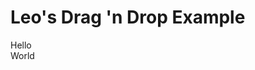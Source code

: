 # Leo's Drag 'n Drop Example

<div id="helloDiv" draggable="true">
  Hello
</div>

<div id="worldDiv">
  World
</div>

<p id="description">
</p>



<script>
  let description = lively.query(this, '#description');
  let helloDiv = lively.query(this, '#helloDiv');
  helloDiv.addEventListener('dragstart', dragStart);
  helloDiv.addEventListener('dragend', dragEnd);
  
  let worldDiv = lively.query(this, '#worldDiv');
  worldDiv.addEventListener('drop', drop);
  
  fetch("https://academic.microsoft.com/api/search", {
    method: "POST",
    headers: {
      "content-type": "application/json; charset=utf-8"
    },
    body: JSON.stringify({query: "Jens Lincke 2014", queryExpression: "", filters: [], orderBy: 0, skip: 0, sortAscending: true, take: 10})
  }).then(r => console.log("JSON", r.json()));

  
  
  function dragStart(event) {
    description.innerHTML = "dragging";
    event.dataTransfer.setData("element", event.target.id);
  }
  
  function dragEnd(event) {
    description.innerHTML = "";
  }
  
  function drop(event) {
    event.preventDefault();
    var data = event.dataTransfer.getData("element");
    console.log("Datatransfer Types" + event.dataTransfer.types);
    event.target.appendChild(lively.query(this, '#'+data))
  }
</script>





<!--script data-name="loadLively" type="lively4script">function loadLively() {
  lively.removeEventListener("Drag", this)
  this.draggable = true
  lively.addEventListener("Drag", this, "dragstart", 
    evt => this.onDragStart(evt))
}</script>

<script data-name="onDragStart" type="lively4script">function onDragStart(evt) {
  // working around issue https://bugs.chromium.org/p/chromium/issues/detail?id=438479
  // to achieve https://html.spec.whatwg.org/multipage/dnd.html#dom-datatransferitemlist-add
  
  console.log("ALOHA");

  lively.notify("start")
  var dataList = evt.dataTransfer.items;
  // dataList.add(ev.target.id, "text/plain");
  // Add some other items to the drag payload
  var file = new File(["hello"], "filename.txt", {type: "text/plain", lastModified: ""})
  // var item = dataList.add(file)
  var item = dataList.add(file)

//   "image/png"
  dataList.types = Object.freeze(["Files"])
  dataList.files = [file]

  console.log("effect", evt.dataTransfer.effectAllowed)
  console.log("files", dataList.files)
  console.log("types", dataList.types)

  // dataList.add("http://www.example.org","text/uri-list");
}</script-->



<!--div class="lively-content" style="background-color: lightgray; border: 1px solid gray; width: 269px; height: 89px; " draggable="true" id="drag-example2">

  <p contenteditable="true" class="lively-content" style="position: absolute; left: 42.1875px; top: 1.6125px;">
    Drag Example2
  </p>
  
  <script data-name="loadLively" type="lively4script">function loadLively() {
    lively.removeEventListener("Drag", this)
    this.draggable = true
    lively.addEventListener("Drag", this, "dragstart", 
      evt => this.onDragStart(evt))
  }</script>

  <script data-name="onDragStart" type="lively4script">function onDragStart(evt) {
    // working around issue https://bugs.chromium.org/p/chromium/issues/detail?id=438479
    // to achieve https://html.spec.whatwg.org/multipage/dnd.html#dom-datatransferitemlist-add

    lively.notify("start")
      var dataList = evt.dataTransfer.items;
    // dataList.add(ev.target.id, "text/plain");
    // Add some other items to the drag payload
    var file = new File(["hello"], "filename.txt", {type: "text/plain", lastModified: ""})
    // var item = dataList.add(file)
    var item = dataList.add(file)

  //   "image/png"
    dataList.types = Object.freeze(["Files"])
    dataList.files = [file]

    console.log("effect", evt.dataTransfer.effectAllowed)
    console.log("files", dataList.files)
    console.log("types", dataList.types)

    // dataList.add("http://www.example.org","text/uri-list");
  }</script>

</div-->





<!--div class="lively-content" style="background-color: lightgray; border: 1px solid gray; width: 318px; height: 139px;" data-lively-id="64014460-2486-4f3f-860e-812556f0a3d5" draggable="true" id="drag-example">

  <a class="lively-content" href="https://lively-kernel.org/lively4/lively4-jens/src/components/tools/lively-console.js" style="position: absolute; left: 99px; top: 52px;">
    lively-console.js
  </a>
  <a class="lively-content" href="https://lively-kernel.org/lively4/lively4-jens/src/components/tools/lively-console.html" style="position: absolute; left: 103px; top: 102px;">
    lively-console.html
  </a>
  <p contenteditable="true" class="lively-content" style="position: absolute; left: 42.1875px; top: 1.6125px;">
    Drag Example... drag me
  </p>
  
  <script data-name="onDragStart" type="lively4script">function onDragStart(evt) {
  let urls = _.map(this.querySelectorAll("a"), ea => ea.href),
    url = urls[0],
    name = lively.files.name(url),
    mimetype = "text/plain";
  evt.dataTransfer.setData("DownloadURL", `${mimetype}:${name}:${url}`);
  }</script>
  
  <script data-name="loadLively" type="lively4script">function loadLively() {
  lively.removeEventListener("Drag", this)
  this.draggable = true
  lively.addEventListener("Drag", this, "dragstart", 
    evt => this.onDragStart(evt))
  }</script>

</div-->
